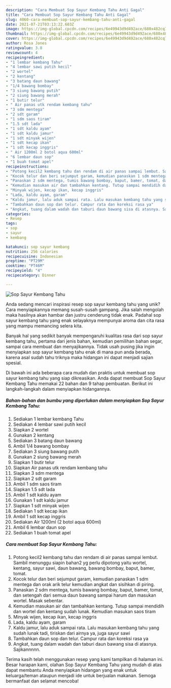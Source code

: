 ```yaml
---
description: "Cara Membuat Sop Sayur Kembang Tahu Anti Gagal"
title: "Cara Membuat Sop Sayur Kembang Tahu Anti Gagal"
slug: 4060-cara-membuat-sop-sayur-kembang-tahu-anti-gagal
date: 2021-07-21T03:13:22.603Z
image: https://img-global.cpcdn.com/recipes/6e49943d9d492ace/680x482cq70/sop-sayur-kembang-tahu-foto-resep-utama.jpg
thumbnail: https://img-global.cpcdn.com/recipes/6e49943d9d492ace/680x482cq70/sop-sayur-kembang-tahu-foto-resep-utama.jpg
cover: https://img-global.cpcdn.com/recipes/6e49943d9d492ace/680x482cq70/sop-sayur-kembang-tahu-foto-resep-utama.jpg
author: Rosa Jones
ratingvalue: 3.8
reviewcount: 4
recipeingredient:
- "1 lembar kembang Tahu"
- "4 lembar sawi putih kecil"
- "2 wortel"
- "2 kentang"
- "3 batang daun bawang"
- "1/4 bawang bombay"
- "3 siung bawang putih"
- "2 siung bawang merah"
- "1 butir telur"
- " Air panas utk rendam kembang tahu"
- "3 sdm mentega"
- "2 sdt garam"
- "1 sdm saos tiram"
- "1.5 sdt lada"
- "1 sdt kaldu ayam"
- "1 sdt kaldu jamur"
- "1 sdt minyak wijen"
- "1 sdt kecap ikan"
- "1 sdt kecap inggris"
- " Air 1200ml 2 botol aqua 600ml"
- "6 lembar daun sop"
- "1 buah tomat apel"
recipeinstructions:
- "Potong kecil2 kembang tahu dan rendam di air panas sampai lembut. Sambil menunggu siapin bahan2 yg perlu dipotong yaitu wortel, kentang, sayur sawi, daun bawang, bawang bombay, baput, bamer, tomat."
- "Kocok telur dan beri sejumput garam, kemudian panaskan 1 sdm mentega dan orak arik telur kemudian angkat dan sisihkan di piring."
- "Panaskan 2 sdm mentega, tumis bawang bombay, baput, bamer, tomat, dan setengah dari semua daun bawang sampai harum dan masukan wortel. Masak sebentar."
- "Kemudian masukan air dan tambahkan kentang. Tutup sampai mendidih dan wortel dan kentang sudah lunak. Kemudian masukan saos tiram"
- "Minyak wijen, kecap ikan, kecap inggris"
- "Lada, kaldu ayam, garam"
- "Kaldu jamur, lalu aduk sampai rata. Lalu masukan kembang tahu yang sudah lunak tadi, tiriskan dari airnya ya, juga sayur sawi"
- "Tambahkan daun sop dan telur. Campur rata dan koreksi rasa ya"
- "Angkat, tuang dalam wadah dan taburi daun bawang sisa di atasnya. Sajikannnnn."
categories:
- Resep
tags:
- sop
- sayur
- kembang

katakunci: sop sayur kembang 
nutrition: 256 calories
recipecuisine: Indonesian
preptime: "PT29M"
cooktime: "PT46M"
recipeyield: "4"
recipecategory: Dinner

---
```



![Sop Sayur Kembang Tahu](https://img-global.cpcdn.com/recipes/6e49943d9d492ace/680x482cq70/sop-sayur-kembang-tahu-foto-resep-utama.jpg)

Anda sedang mencari inspirasi resep sop sayur kembang tahu yang unik? Cara menyiapkannya memang susah-susah gampang. Jika salah mengolah maka hasilnya akan hambar dan justru cenderung tidak enak. Padahal sop sayur kembang tahu yang enak selayaknya mempunyai aroma dan cita rasa yang mampu memancing selera kita.

Banyak hal yang sedikit banyak mempengaruhi kualitas rasa dari sop sayur kembang tahu, pertama dari jenis bahan, kemudian pemilihan bahan segar, sampai cara membuat dan menyajikannya. Tidak usah pusing jika ingin menyiapkan sop sayur kembang tahu enak di mana pun anda berada, karena asal sudah tahu triknya maka hidangan ini dapat menjadi sajian spesial.




Di bawah ini ada beberapa cara mudah dan praktis untuk membuat sop sayur kembang tahu yang siap dikreasikan. Anda dapat membuat Sop Sayur Kembang Tahu memakai 22 bahan dan 9 tahap pembuatan. Berikut ini langkah-langkah dalam menyiapkan hidangannya.

<!--inarticleads1-->

##### Bahan-bahan dan bumbu yang diperlukan dalam menyiapkan Sop Sayur Kembang Tahu:

1. Sediakan 1 lembar kembang Tahu
1. Sediakan 4 lembar sawi putih kecil
1. Siapkan 2 wortel
1. Gunakan 2 kentang
1. Sediakan 3 batang daun bawang
1. Ambil 1/4 bawang bombay
1. Sediakan 3 siung bawang putih
1. Gunakan 2 siung bawang merah
1. Siapkan 1 butir telur
1. Siapkan  Air panas utk rendam kembang tahu
1. Siapkan 3 sdm mentega
1. Siapkan 2 sdt garam
1. Ambil 1 sdm saos tiram
1. Siapkan 1.5 sdt lada
1. Ambil 1 sdt kaldu ayam
1. Gunakan 1 sdt kaldu jamur
1. Siapkan 1 sdt minyak wijen
1. Sediakan 1 sdt kecap ikan
1. Ambil 1 sdt kecap inggris
1. Sediakan  Air 1200ml (2 botol aqua 600ml)
1. Ambil 6 lembar daun sop
1. Sediakan 1 buah tomat apel




<!--inarticleads2-->

##### Cara membuat Sop Sayur Kembang Tahu:

1. Potong kecil2 kembang tahu dan rendam di air panas sampai lembut. Sambil menunggu siapin bahan2 yg perlu dipotong yaitu wortel, kentang, sayur sawi, daun bawang, bawang bombay, baput, bamer, tomat.
1. Kocok telur dan beri sejumput garam, kemudian panaskan 1 sdm mentega dan orak arik telur kemudian angkat dan sisihkan di piring.
1. Panaskan 2 sdm mentega, tumis bawang bombay, baput, bamer, tomat, dan setengah dari semua daun bawang sampai harum dan masukan wortel. Masak sebentar.
1. Kemudian masukan air dan tambahkan kentang. Tutup sampai mendidih dan wortel dan kentang sudah lunak. Kemudian masukan saos tiram
1. Minyak wijen, kecap ikan, kecap inggris
1. Lada, kaldu ayam, garam
1. Kaldu jamur, lalu aduk sampai rata. Lalu masukan kembang tahu yang sudah lunak tadi, tiriskan dari airnya ya, juga sayur sawi
1. Tambahkan daun sop dan telur. Campur rata dan koreksi rasa ya
1. Angkat, tuang dalam wadah dan taburi daun bawang sisa di atasnya. Sajikannnnn.




Terima kasih telah menggunakan resep yang kami tampilkan di halaman ini. Besar harapan kami, olahan Sop Sayur Kembang Tahu yang mudah di atas dapat membantu Anda menyiapkan hidangan yang enak untuk keluarga/teman ataupun menjadi ide untuk berjualan makanan. Semoga bermanfaat dan selamat mencoba!
